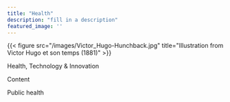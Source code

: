 ```yaml
---
title: "Health"
description: "fill in a description"
featured_image: ''
---
```

{{< figure src="/images/Victor_Hugo-Hunchback.jpg" title="Illustration from Victor Hugo et son temps (1881)" >}}

Health, Technology & Innovation

Content 

Public health



